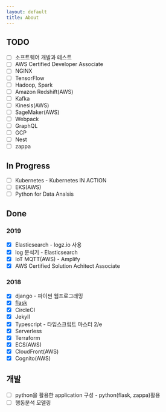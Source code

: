 ```yaml
---
layout: default
title: About
---
```


## TODO
- [ ] 소프트웨어 개발과 테스트
- [ ] AWS Certified Developer Associate
- [ ] NGINX
- [ ] TensorFlow
- [ ] Hadoop, Spark
- [ ] Amazon Redshift(AWS)
- [ ] Kafka
- [ ] Kinesis(AWS)
- [ ] SageMaker(AWS)
- [ ] Webpack
- [ ] GraphQL
- [ ] GCP
- [ ] Nest
- [ ] zappa

## In Progress
- [ ] Kubernetes - Kubernetes IN ACTION
- [ ] EKS(AWS)
- [ ] Python for Data Analsis

## Done

### 2019
- [x] Elasticsearch - logz.io 사용
- [x] log 분석기 - Elasticsearch
- [x] IoT MQTT(AWS) - Amplify
- [x] AWS Certified Solution Achitect Associate

### 2018
- [x] django - 파이썬 웹프로그래밍 
- [x] [flask](http://flask.pocoo.org/docs/1.0/)
- [x] CircleCI
- [x] Jekyll
- [x] Typescript - 타입스크립트 마스터 2/e
- [x] Serverless
- [x] Terraform
- [x] ECS(AWS)
- [x] CloudFront(AWS)
- [x] Cognito(AWS)

## 개발
- [ ] python을 활용한 application 구성 - python(flask, zappa)활용
- [ ] 행동분석 모델링
